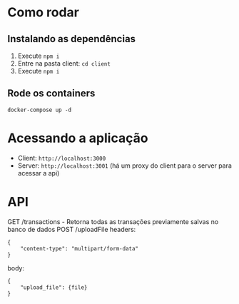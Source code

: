# Como rodar
## Instalando as dependências
1. Execute ```npm i```
2. Entre na pasta client: ```cd client```
3. Execute ```npm i```

## Rode os containers
```docker-compose up -d```

# Acessando a aplicação
- Client: ```http://localhost:3000```
- Server: ```http://localhost:3001``` (há um proxy do client para o server para acessar a api)

# API
GET /transactions - Retorna todas as transações previamente salvas no banco de dados
POST /uploadFile
headers:
```
{
	"content-type": "multipart/form-data" 
}
```
body:
```
{
	"upload_file": {file}
}
```